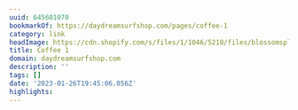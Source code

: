 ```yaml
---
uuid: 645601070
bookmarkOf: https://daydreamsurfshop.com/pages/coffee-1
category: link
headImage: https://cdn.shopify.com/s/files/1/1046/5210/files/blossomsplash_army_4x.png?height=628&pad_color=ffffff&v=1613665743&width=1200
title: Coffee 1
domain: daydreamsurfshop.com
description: ''
tags: []
date: '2023-01-26T19:45:06.056Z'
highlights:
---
```



